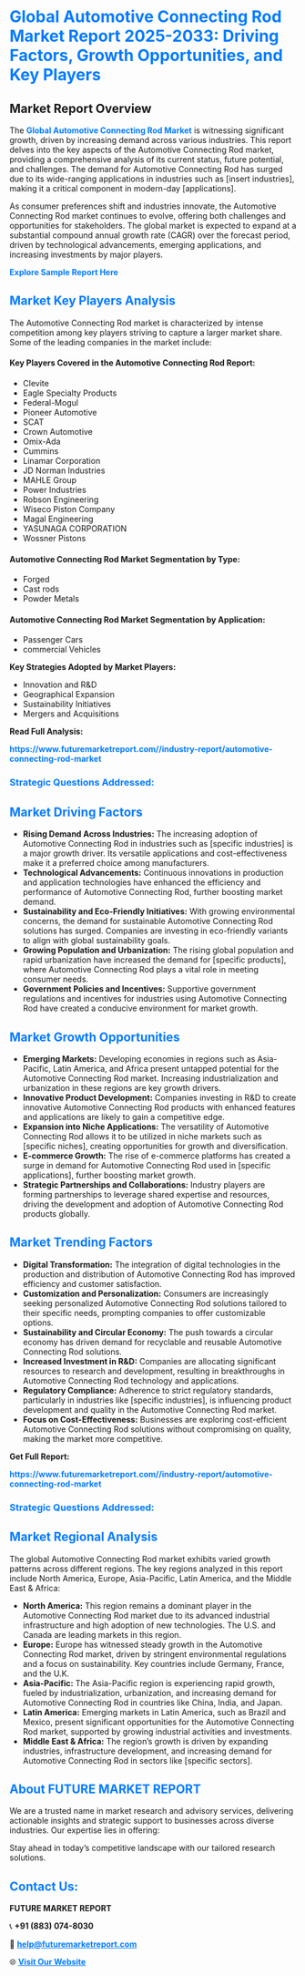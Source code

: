 <h1 style="color: #007BFF;">Global Automotive Connecting Rod Market Report 2025-2033: Driving Factors, Growth Opportunities, and Key Players</h1>

<section id="overview">
<h2>Market Report Overview</h2>
<p>The <a href="https://www.futuremarketreport.com//industry-report/automotive-connecting-rod-market" style="color: #007BFF; text-decoration: none;"><strong>Global Automotive Connecting Rod Market</strong></a> is witnessing significant growth, driven by increasing demand across various industries. This report delves into the key aspects of the Automotive Connecting Rod market, providing a comprehensive analysis of its current status, future potential, and challenges. The demand for Automotive Connecting Rod has surged due to its wide-ranging applications in industries such as [insert industries], making it a critical component in modern-day [applications].</p>
<p>As consumer preferences shift and industries innovate, the Automotive Connecting Rod market continues to evolve, offering both challenges and opportunities for stakeholders. The global market is expected to expand at a substantial compound annual growth rate (CAGR) over the forecast period, driven by technological advancements, emerging applications, and increasing investments by major players.</p>
</section>

<section id="overview">
<p><a href="https://www.futuremarketreport.com//request-sample/reportId=56166" style="color: #007BFF; text-decoration: none;"><strong>Explore Sample Report Here</strong></a></p>
</section>

<section id="key-players">
<h2 style="color: #007BFF;">Market Key Players Analysis</h2>
<p>The Automotive Connecting Rod market is characterized by intense competition among key players striving to capture a larger market share. Some of the leading companies in the market include:</p>
<h4>Key Players Covered in the Automotive Connecting Rod Report:</h4>
<ul><li>Clevite</li><li>Eagle Specialty Products</li><li>Federal-Mogul</li><li>Pioneer Automotive</li><li>SCAT</li><li>Crown Automotive</li><li>Omix-Ada</li><li>Cummins</li><li>Linamar Corporation</li><li>JD Norman Industries</li><li>MAHLE Group</li><li>Power Industries</li><li>Robson Engineering</li><li>Wiseco Piston Company</li><li>Magal Engineering</li><li>YASUNAGA CORPORATION</li><li>Wossner Pistons</li></ul>
<h4>Automotive Connecting Rod Market Segmentation by Type:</h4>
<ul><li>Forged</li><li>Cast rods</li><li>Powder Metals</li></ul>

<h4>Automotive Connecting Rod Market Segmentation by Application:</h4>
<ul><li>Passenger Cars</li><li>commercial Vehicles</li></ul>
<p><strong>Key Strategies Adopted by Market Players:</strong></p>
<ul>
<li>Innovation and R&D</li>
<li>Geographical Expansion</li>
<li>Sustainability Initiatives</li>
<li>Mergers and Acquisitions</li>
</ul>
</section>

<section>
<p><strong>Read Full Analysis: </strong></p><a href="https://www.futuremarketreport.com//industry-report/automotive-connecting-rod-market" style="color: #007BFF; text-decoration: none;"><strong>https://www.futuremarketreport.com//industry-report/automotive-connecting-rod-market</strong></a>
<h3 style="color: #007BFF;">Strategic Questions Addressed:</h3>
</section>

<section id="driving-factors">
<h2 style="color: #007BFF;">Market Driving Factors</h2>
<ul>
<li><strong>Rising Demand Across Industries:</strong> The increasing adoption of Automotive Connecting Rod in industries such as [specific industries] is a major growth driver. Its versatile applications and cost-effectiveness make it a preferred choice among manufacturers.</li>
<li><strong>Technological Advancements:</strong> Continuous innovations in production and application technologies have enhanced the efficiency and performance of Automotive Connecting Rod, further boosting market demand.</li>
<li><strong>Sustainability and Eco-Friendly Initiatives:</strong> With growing environmental concerns, the demand for sustainable Automotive Connecting Rod solutions has surged. Companies are investing in eco-friendly variants to align with global sustainability goals.</li>
<li><strong>Growing Population and Urbanization:</strong> The rising global population and rapid urbanization have increased the demand for [specific products], where Automotive Connecting Rod plays a vital role in meeting consumer needs.</li>
<li><strong>Government Policies and Incentives:</strong> Supportive government regulations and incentives for industries using Automotive Connecting Rod have created a conducive environment for market growth.</li>
</ul>
</section>

<section id="growth-opportunities">
<h2 style="color: #007BFF;">Market Growth Opportunities</h2>
<ul>
<li><strong>Emerging Markets:</strong> Developing economies in regions such as Asia-Pacific, Latin America, and Africa present untapped potential for the Automotive Connecting Rod market. Increasing industrialization and urbanization in these regions are key growth drivers.</li>
<li><strong>Innovative Product Development:</strong> Companies investing in R&D to create innovative Automotive Connecting Rod products with enhanced features and applications are likely to gain a competitive edge.</li>
<li><strong>Expansion into Niche Applications:</strong> The versatility of Automotive Connecting Rod allows it to be utilized in niche markets such as [specific niches], creating opportunities for growth and diversification.</li>
<li><strong>E-commerce Growth:</strong> The rise of e-commerce platforms has created a surge in demand for Automotive Connecting Rod used in [specific applications], further boosting market growth.</li>
<li><strong>Strategic Partnerships and Collaborations:</strong> Industry players are forming partnerships to leverage shared expertise and resources, driving the development and adoption of Automotive Connecting Rod products globally.</li>
</ul>
</section>

<section id="trending-factors">
<h2 style="color: #007BFF;">Market Trending Factors</h2>
<ul>
<li><strong>Digital Transformation:</strong> The integration of digital technologies in the production and distribution of Automotive Connecting Rod has improved efficiency and customer satisfaction.</li>
<li><strong>Customization and Personalization:</strong> Consumers are increasingly seeking personalized Automotive Connecting Rod solutions tailored to their specific needs, prompting companies to offer customizable options.</li>
<li><strong>Sustainability and Circular Economy:</strong> The push towards a circular economy has driven demand for recyclable and reusable Automotive Connecting Rod solutions.</li>
<li><strong>Increased Investment in R&D:</strong> Companies are allocating significant resources to research and development, resulting in breakthroughs in Automotive Connecting Rod technology and applications.</li>
<li><strong>Regulatory Compliance:</strong> Adherence to strict regulatory standards, particularly in industries like [specific industries], is influencing product development and quality in the Automotive Connecting Rod market.</li>
<li><strong>Focus on Cost-Effectiveness:</strong> Businesses are exploring cost-efficient Automotive Connecting Rod solutions without compromising on quality, making the market more competitive.</li>
</ul>
</section>

<section>
<p><strong>Get Full Report: </strong></p><a href="https://www.futuremarketreport.com//industry-report/automotive-connecting-rod-market" style="color: #007BFF; text-decoration: none;"><strong>https://www.futuremarketreport.com//industry-report/automotive-connecting-rod-market</strong></a>
<h3 style="color: #007BFF;">Strategic Questions Addressed:</h3>
</section>


<section id="regional-analysis">
<h2 style="color: #007BFF;">Market Regional Analysis</h2>
<p>The global Automotive Connecting Rod market exhibits varied growth patterns across different regions. The key regions analyzed in this report include North America, Europe, Asia-Pacific, Latin America, and the Middle East & Africa:</p>
<ul>
<li><strong>North America:</strong> This region remains a dominant player in the Automotive Connecting Rod market due to its advanced industrial infrastructure and high adoption of new technologies. The U.S. and Canada are leading markets in this region.</li>
<li><strong>Europe:</strong> Europe has witnessed steady growth in the Automotive Connecting Rod market, driven by stringent environmental regulations and a focus on sustainability. Key countries include Germany, France, and the U.K.</li>
<li><strong>Asia-Pacific:</strong> The Asia-Pacific region is experiencing rapid growth, fueled by industrialization, urbanization, and increasing demand for Automotive Connecting Rod in countries like China, India, and Japan.</li>
<li><strong>Latin America:</strong> Emerging markets in Latin America, such as Brazil and Mexico, present significant opportunities for the Automotive Connecting Rod market, supported by growing industrial activities and investments.</li>
<li><strong>Middle East & Africa:</strong> The region’s growth is driven by expanding industries, infrastructure development, and increasing demand for Automotive Connecting Rod in sectors like [specific sectors].</li>
</ul>
</section>

<footer>
<h2 style="color: #007BFF;">About FUTURE MARKET REPORT</h2>
<p>We are a trusted name in market research and advisory services, delivering actionable insights and strategic support to businesses across diverse industries. Our expertise lies in offering:</p>

<p>Stay ahead in today’s competitive landscape with our tailored research solutions.</p>

<h2 style="color: #007BFF;">Contact Us:</h2>
<p><strong>FUTURE MARKET REPORT</strong></p>
<p>📞 <strong>+91 (883) 074-8030</strong></p>
<p>📧 <strong><a href="mailto:help@futuremarketreport.com" style="color: #007BFF;">help@futuremarketreport.com</a></strong></p>
<p>🌐 <strong><a href="https://www.futuremarketreport.com/" style="color: #007BFF;">Visit Our Website</a></strong></p>
</footer>